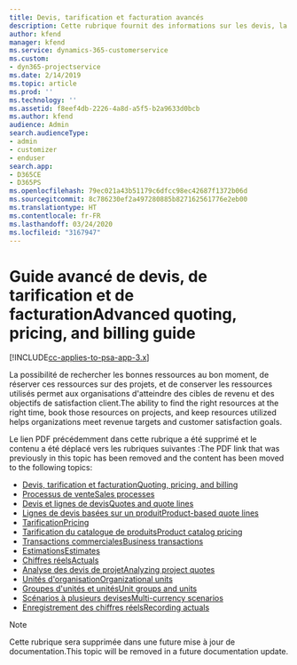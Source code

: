 ```yaml
---
title: Devis, tarification et facturation avancés
description: Cette rubrique fournit des informations sur les devis, la facturation et la tarification dans Project Service Automation.
author: kfend
manager: kfend
ms.service: dynamics-365-customerservice
ms.custom:
- dyn365-projectservice
ms.date: 2/14/2019
ms.topic: article
ms.prod: ''
ms.technology: ''
ms.assetid: f8eef4db-2226-4a8d-a5f5-b2a9633d0bcb
ms.author: kfend
audience: Admin
search.audienceType:
- admin
- customizer
- enduser
search.app:
- D365CE
- D365PS
ms.openlocfilehash: 79ec021a43b51179c6dfcc98ec42687f1372b06d
ms.sourcegitcommit: 8c786230ef2a497280885b827162561776e2eb00
ms.translationtype: HT
ms.contentlocale: fr-FR
ms.lasthandoff: 03/24/2020
ms.locfileid: "3167947"
---
```

# <a name="advanced-quoting-pricing-and-billing-guide"></a><span data-ttu-id="883a8-103">Guide avancé de devis, de tarification et de facturation</span><span class="sxs-lookup"><span data-stu-id="883a8-103">Advanced quoting, pricing, and billing guide</span></span>

[!INCLUDE[cc-applies-to-psa-app-3.x](../../includes/cc-applies-to-psa-app-3x.md)]

<span data-ttu-id="883a8-104">La possibilité de rechercher les bonnes ressources au bon moment, de réserver ces ressources sur des projets, et de conserver les ressources utilisés permet aux organisations d'atteindre des cibles de revenu et des objectifs de satisfaction client.</span><span class="sxs-lookup"><span data-stu-id="883a8-104">The ability to find the right resources at the right time, book those resources on projects, and keep resources utilized helps organizations meet revenue targets and customer satisfaction goals.</span></span> 

<span data-ttu-id="883a8-105">Le lien PDF précédemment dans cette rubrique a été supprimé et le contenu a été déplacé vers les rubriques suivantes :</span><span class="sxs-lookup"><span data-stu-id="883a8-105">The PDF link that was previously in this topic has been removed and the content has been moved to the following topics:</span></span>

- [<span data-ttu-id="883a8-106">Devis, tarification et facturation</span><span class="sxs-lookup"><span data-stu-id="883a8-106">Quoting, pricing, and billing</span></span>](../quote-bill-price.md)
- [<span data-ttu-id="883a8-107">Processus de vente</span><span class="sxs-lookup"><span data-stu-id="883a8-107">Sales processes</span></span>](../basic-sales-process.md)
- [<span data-ttu-id="883a8-108">Devis et lignes de devis</span><span class="sxs-lookup"><span data-stu-id="883a8-108">Quotes and quote lines</span></span>](../basic-quote-lines.md)
- [<span data-ttu-id="883a8-109">Lignes de devis basées sur un produit</span><span class="sxs-lookup"><span data-stu-id="883a8-109">Product-based quote lines</span></span>](../product-based-quote-lines.md)
- [<span data-ttu-id="883a8-110">Tarification</span><span class="sxs-lookup"><span data-stu-id="883a8-110">Pricing</span></span>](../basic-pricing.md)
- [<span data-ttu-id="883a8-111">Tarification du catalogue de produits</span><span class="sxs-lookup"><span data-stu-id="883a8-111">Product catalog pricing</span></span>](../product-catalog-pricing.md)
- [<span data-ttu-id="883a8-112">Transactions commerciales</span><span class="sxs-lookup"><span data-stu-id="883a8-112">Business transactions</span></span>](../basic-business-transactions.md)
- [<span data-ttu-id="883a8-113">Estimations</span><span class="sxs-lookup"><span data-stu-id="883a8-113">Estimates</span></span>](../estimates.md)
- [<span data-ttu-id="883a8-114">Chiffres réels</span><span class="sxs-lookup"><span data-stu-id="883a8-114">Actuals</span></span>](../actuals.md)
- [<span data-ttu-id="883a8-115">Analyse des devis de projet</span><span class="sxs-lookup"><span data-stu-id="883a8-115">Analyzing project quotes</span></span>](../basic-analyzing-quotes.md)
- [<span data-ttu-id="883a8-116">Unités d'organisation</span><span class="sxs-lookup"><span data-stu-id="883a8-116">Organizational units</span></span>](../advanced-organizational.md)
- [<span data-ttu-id="883a8-117">Groupes d'unités et unités</span><span class="sxs-lookup"><span data-stu-id="883a8-117">Unit groups and units</span></span>](../advanced-units.md)
- [<span data-ttu-id="883a8-118">Scénarios à plusieurs devises</span><span class="sxs-lookup"><span data-stu-id="883a8-118">Multi-currency scenarios</span></span>](../advanced-currency.md)
- [<span data-ttu-id="883a8-119">Enregistrement des chiffres réels</span><span class="sxs-lookup"><span data-stu-id="883a8-119">Recording actuals</span></span>](../advanced-actuals.md)

> [!NOTE]
> <span data-ttu-id="883a8-120">Cette rubrique sera supprimée dans une future mise à jour de documentation.</span><span class="sxs-lookup"><span data-stu-id="883a8-120">This topic will be removed in a future documentation update.</span></span> 
